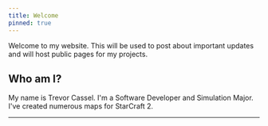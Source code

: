 ```yaml
---
title: Welcome
pinned: true
---
```

Welcome to my website. This will be used to post about important updates and will host public pages for my projects.

## Who am I?

My name is Trevor Cassel. I'm a Software Developer and Simulation Major. I've created numerous maps for StarCraft 2.

---
